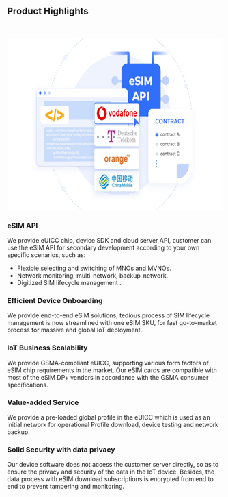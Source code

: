 ## Product Highlights
</br>
</br>
<img src="../../.vuepress/public/191653829406_.pic.jpg" style="width: 626px;height: 400px;" alt="">

### eSIM API
We provide eUICC chip, device SDK and cloud server API,  customer can use the eSIM API for secondary development according to your own specific scenarios, such as:
- Flexible selecting and switching of MNOs and MVNOs.
- Network monitoring, multi-network, backup-network.
- Digitized SIM lifecycle management .

### Efficient Device Onboarding
We provide end-to-end eSIM solutions, tedious process of SIM lifecycle management is now streamlined with one eSIM SKU, for fast go-to-market process for massive and global IoT deployment.
### IoT Business Scalability
We provide GSMA-compliant eUICC, supporting various form factors of eSIM chip requirements in the market. Our eSIM cards are compatible with most of the eSIM DP+ vendors in accordance with the GSMA consumer specifications.
### Value-added Service
We provide a pre-loaded global profile in the eUICC which is used as an initial network for operational Profile download, device testing and network backup.

### Solid Security with data privacy
Our device software does not access the customer server directly, so as to ensure the privacy and security of the data in the IoT device. Besides, the data process with eSIM download subscriptions is encrypted from end to end to prevent tampering and monitoring.
